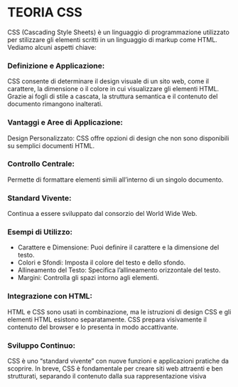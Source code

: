 # TEORIA CSS

CSS (Cascading Style Sheets) è un linguaggio di programmazione utilizzato per stilizzare gli elementi scritti in un linguaggio di markup come HTML. Vediamo alcuni aspetti chiave:

### Definizione e Applicazione:

CSS consente di determinare il design visuale di un sito web, come il carattere, la dimensione o il colore in cui visualizzare gli elementi HTML.
Grazie ai fogli di stile a cascata, la struttura semantica e il contenuto del documento rimangono inalterati.

### Vantaggi e Aree di Applicazione:

Design Personalizzato: CSS offre opzioni di design che non sono disponibili su semplici documenti HTML.

### Controllo Centrale:

Permette di formattare elementi simili all’interno di un singolo documento.

### Standard Vivente:

Continua a essere sviluppato dal consorzio del World Wide Web.

### Esempi di Utilizzo:

- Carattere e Dimensione: Puoi definire il carattere e la dimensione del testo.
- Colori e Sfondi: Imposta il colore del testo e dello sfondo.
- Allineamento del Testo: Specifica l’allineamento orizzontale del testo.
- Margini: Controlla gli spazi intorno agli elementi.

### Integrazione con HTML:

HTML e CSS sono usati in combinazione, ma le istruzioni di design CSS e gli elementi HTML esistono separatamente.
CSS prepara visivamente il contenuto del browser e lo presenta in modo accattivante.

### Sviluppo Continuo:

CSS è uno “standard vivente” con nuove funzioni e applicazioni pratiche da scoprire.
In breve, CSS è fondamentale per creare siti web attraenti e ben strutturati, separando il contenuto dalla sua rappresentazione visiva
